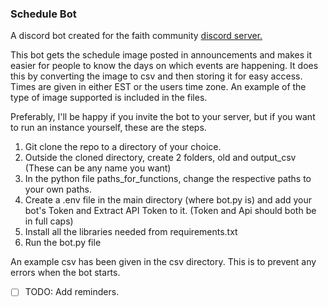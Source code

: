 ### Schedule Bot

A discord bot created for the faith community [discord server.](https://discord.gg/2JVQNmJR8y)

This bot gets the schedule image posted in announcements and makes it easier for people to know the days on which events are happening.
It does this by converting the image to csv and then storing it for easy access.
Times are given in either EST or the users time zone. An example of the type of image supported is included in the files.

Preferably, I'll be happy if you invite the bot to your server, but if you want to run an instance yourself, these are the steps.

1. Git clone the repo to a directory of your choice.
2. Outside the cloned directory, create 2 folders, old and output_csv (These can be any name you want)
3. In the python file paths_for_functions, change the respective paths to your own paths.
4. Create a .env file in the main directory (where bot.py is) and add your bot's Token and Extract API Token to it.
   (Token and Api should both be in full caps)
6. Install all the libraries needed from requirements.txt
5. Run the bot.py file

An example csv has been given in the csv directory. This is to prevent any errors when the bot starts.


- [ ] TODO: Add reminders.
